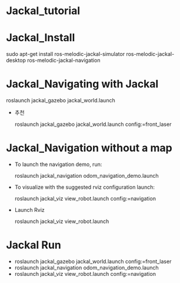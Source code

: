 # Jackal_tutorial

# Jackal_Install

  sudo apt-get install ros-melodic-jackal-simulator ros-melodic-jackal-desktop ros-melodic-jackal-navigation

# Jackal_Navigating with Jackal

  roslaunch jackal_gazebo jackal_world.launch
  
  - 추천
  
    roslaunch jackal_gazebo jackal_world.launch config:=front_laser

# Jackal_Navigation without a map

  - To launch the navigation demo, run:
  
    roslaunch jackal_navigation odom_navigation_demo.launch
    
  - To visualize with the suggested rviz configuration launch:
  
    roslaunch jackal_viz view_robot.launch config:=navigation

  - Launch Rviz
    
     roslaunch jackal_viz view_robot.launch

# Jackal Run
- roslaunch jackal_gazebo jackal_world.launch config:=front_laser
- roslaunch jackal_navigation odom_navigation_demo.launch
- roslaunch jackal_viz view_robot.launch config:=navigation
